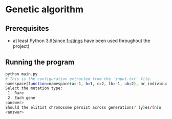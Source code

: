 # Genetic algorithm

## Prerequisites

* at least Python 3.6(since [f-stings](https://realpython.com/python-f-strings/) have been used throughout the project)

## Running the program

```bash
python main.py
# This is the configuration extracted from the `input.txt` file.
namespace(function=namespace(a=-1, b=1, c=2, lb=-1, ub=2), nr_individuals=20, nr_phases=50, precision=6, prob_crossover=0.25, prob_mutation=0.01)
Select the mutation type: 
 1. Rare
 2. Each gene
<answer>
Should the elitist chromosome persist across generations? (y)es/(n)o
<answer>
```